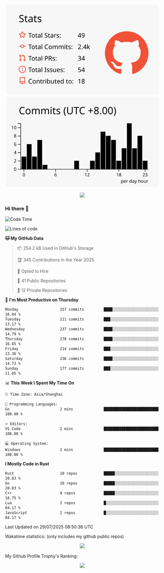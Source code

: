 <div align="center">
 
![](https://raw.githubusercontent.com/hycinth22/hycinth22/main/profile-summary-card-output/swift/3-stats.svg) ![](https://raw.githubusercontent.com/hycinth22/hycinth22/main/profile-summary-card-output/swift/4-productive-time.svg)

</div>

<div align="center"> <img src="https://github-readme-streak-stats.herokuapp.com/?user=hycinth22" /> </div>

### Hi there 👋

<!--
this is a ✨ _special_ ✨ repository because its `README.md` (this file) appears on your GitHub profile.

Here are some ideas to get you started:

- 🔭 I’m currently working on ...
- 🌱 I’m currently learning ...
- 👯 I’m looking to collaborate on ...
- 🤔 I’m looking for help with ...
- 💬 Ask me about ...
- 📫 How to reach me: ...
- 😄 Pronouns: ...
- ⚡ Fun fact: ...
-->

<!--START_SECTION:waka-->
![Code Time](http://img.shields.io/badge/Code%20Time-2%2C009%20hrs%2019%20mins-blue)

![Lines of code](https://img.shields.io/badge/From%20Hello%20World%20I%27ve%20Written-1.4%20million%20lines%20of%20code-blue)

**🐱 My GitHub Data** 

> 📦 254.2 kB Used in GitHub's Storage 
 > 
> 🏆 345 Contributions in the Year 2025
 > 
> 💼 Opted to Hire
 > 
> 📜 41 Public Repositories 
 > 
> 🔑 12 Private Repositories 
 > 
📅 **I'm Most Productive on Thursday** 

```text
Monday                   257 commits         ████░░░░░░░░░░░░░░░░░░░░░   16.04 % 
Tuesday                  211 commits         ███░░░░░░░░░░░░░░░░░░░░░░   13.17 % 
Wednesday                237 commits         ████░░░░░░░░░░░░░░░░░░░░░   14.79 % 
Thursday                 270 commits         ████░░░░░░░░░░░░░░░░░░░░░   16.85 % 
Friday                   214 commits         ███░░░░░░░░░░░░░░░░░░░░░░   13.36 % 
Saturday                 236 commits         ████░░░░░░░░░░░░░░░░░░░░░   14.73 % 
Sunday                   177 commits         ███░░░░░░░░░░░░░░░░░░░░░░   11.05 % 
```


📊 **This Week I Spent My Time On** 

```text
🕑︎ Time Zone: Asia/Shanghai

💬 Programming Languages: 
Go                       2 mins              █████████████████████████   100.00 % 

🔥 Editors: 
VS Code                  2 mins              █████████████████████████   100.00 % 

💻 Operating System: 
Windows                  2 mins              █████████████████████████   100.00 % 
```

**I Mostly Code in Rust** 

```text
Rust                     10 repos            █████░░░░░░░░░░░░░░░░░░░░   20.83 % 
Go                       10 repos            █████░░░░░░░░░░░░░░░░░░░░   20.83 % 
C++                      9 repos             █████░░░░░░░░░░░░░░░░░░░░   18.75 % 
Lua                      2 repos             █░░░░░░░░░░░░░░░░░░░░░░░░   04.17 % 
JavaScript               2 repos             █░░░░░░░░░░░░░░░░░░░░░░░░   04.17 % 
```




 Last Updated on 29/07/2025 08:50:36 UTC
<!--END_SECTION:waka-->

Wakatime statistics: (only includes my github public repos)
<div align="center">

![](https://github-readme-stats.vercel.app/api/top-langs/?username=hycinth22&layout=compact&langs_count=6)

</div>

My Github Profile Trophy's Ranking: 
<div align="center"> <img src="https://github-profile-trophy.vercel.app/?username=hycinth22" /> </div>


